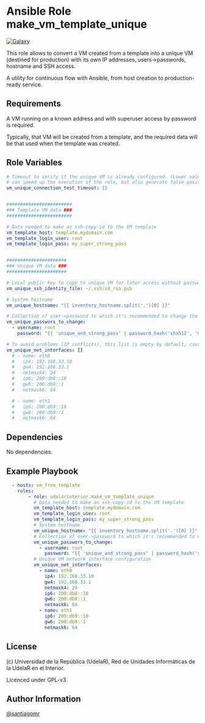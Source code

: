 Ansible Role make_vm_template_unique
=========

[![Galaxy](https://img.shields.io/badge/galaxy-UdelaRInterior.make__vm__template__unique-blue.svg)](https://galaxy.ansible.com/udelarinterior/make_vm_template_unique)

This role allows to convert a VM created from a template into a unique VM (destined for production) with its own IP addresses, users->passwords, hostname and SSH access.

A utility for continuous flow with Ansible, from host creation to production-ready service.


Requirements
------------

A VM running on a known address and with superuser access by password is required.

Typically, that VM will be created from a template, and the required data will be that used when the template was created.

Role Variables
--------------

```yaml
# Timeout to verify if the unique VM is already configured. (Lower values
# can speed up the execution of the role, but also generate false positives)
vm_unique_connection_test_timeout: 15


########################
### Template VM data ###
########################

# Data needed to make an ssh-copy-id to the VM template
vm_template_host: template.mydomain.com
vm_template_login_user: root
vm_template_login_pass: my_super_strong_pass


######################
### Unique VM data ###
######################

# Local public key to copy to unique VM for later access without password
vm_unique_ssh_identity_file: ~/.ssh/id_rsa.pub

# System hostname
vm_unique_hostname: "{{ inventory_hostname.split('.')[0] }}"

# Collection of user->password to which it's recommended to change the default password for security
vm_unique_passwors_to_change:
  - username: root
    password: "{{ 'unique_and_strong_pass' | password_hash('sha512', 'my_custom_salt') }}"

# To avoid problems (IP conflicts), this list is empty by default, causing the related task to be skipped
vm_unique_net_interfaces: []
  # - name: eth0
  #   ip4: 192.168.33.10
  #   gw4: 192.168.33.1
  #   netmask4: 24
  #   ip6: 200:db8::10
  #   gw6: 200:db8::1
  #   netmask6: 64

  # - name: eth1
  #   ip6: 200:db9::10
  #   gw6: 200:db9::1
  #   netmask6: 64
```

Dependencies
------------

No dependencies.

Example Playbook
----------------

```yaml
  - hosts: vm_from_template
    roles:
        - role: udelarinterior.make_vm_template_unique
          # Data needed to make an ssh-copy-id to the VM template
          vm_template_host: template.mydomain.com
          vm_template_login_user: root
          vm_template_login_pass: my_super_strong_pass
          # System hostname
          vm_unique_hostname: "{{ inventory_hostname.split('.')[0] }}"
          # Collection of user->password to which it's recommended to change the default password for security
          vm_unique_passwors_to_change:
            - username: root
              password: "{{ 'unique_and_strong_pass' | password_hash('sha512', 'my_custom_salt') }}"
          # Unique VM network interface configuration
          vm_unique_net_interfaces:
            - name: eth0
              ip4: 192.168.33.10
              gw4: 192.168.33.1
              netmask4: 24
              ip6: 200:db8::10
              gw6: 200:db8::1
              netmask6: 64
            - name: eth1
              ip6: 200:db9::10
              gw6: 200:db9::1
              netmask6: 64
```

License
-------

(c) Universidad de la República (UdelaR), Red de Unidades Informáticas de la UdelaR en el Interior.

Licenced under GPL-v3

Author Information
------------------

[@santiagomr](https://github.com/santiagomr)
